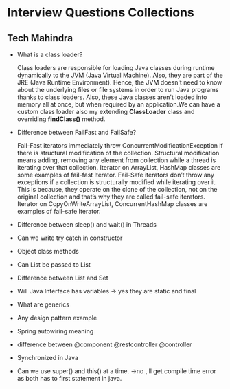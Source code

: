 # Interview Questions Collections

## Tech Mahindra

- What is a class loader?

  Class loaders are responsible for loading Java classes during runtime dynamically to the JVM (Java Virtual Machine). Also, they are part of the JRE (Java Runtime Environment). Hence, the JVM doesn't need to know about the underlying files or file systems in order to run Java programs thanks to class loaders.
  Also, these Java classes aren't loaded into memory all at once, but when required by an application.We can have a custom class loader also my extending **ClassLoader** class and overriding **findClass()** method.
  
- Difference between FailFast and FailSafe?

  Fail-Fast iterators immediately throw ConcurrentModificationException if there is structural modification of the collection. Structural modification means adding, removing any element from collection while a thread is iterating over that collection. 
  Iterator on ArrayList, HashMap classes are some examples of fail-fast Iterator.
  Fail-Safe iterators don’t throw any exceptions if a collection is structurally modified while iterating over it. 
  This is because, they operate on the clone of the collection, not on the original collection and that’s why they are called fail-safe iterators. Iterator on CopyOnWriteArrayList, ConcurrentHashMap classes are examples of fail-safe Iterator.

- Difference between sleep() and wait() in Threads
  
- Can we write try catch in constructor
- Object class methods
- Can List<String> be passed to List<Object>
- Difference between List and Set
- Will Java Interface has variables -> yes they are static and final
- What are generics
- Any design pattern example
- Spring autowiring meaning
- difference between @component @restcontroller @controller
- Synchronized in Java
- Can we use super() and this() at a time. ->no , ll get compile time error as both has to first statement in java.

